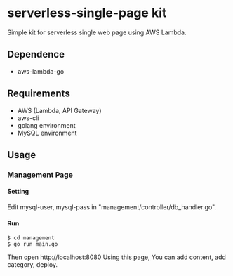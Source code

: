 # serverless-single-page kit
Simple kit for serverless single web page using AWS Lambda.


## Dependence
- aws-lambda-go


## Requirements
- AWS (Lambda, API Gateway)
- aws-cli
- golang environment
- MySQL environment


## Usage

### Management Page

#### Setting
Edit mysql-user, mysql-pass in "management/controller/db_handler.go".

#### Run
```
$ cd management
$ go run main.go
```
Then open http://localhost:8080
Using this page, You can add content, add category, deploy.
